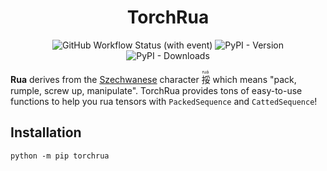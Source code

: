 <div align="center">

# TorchRua

![GitHub Workflow Status (with event)](https://img.shields.io/github/actions/workflow/status/speedcell4/torchrua/unit-tests.yml?cacheSeconds=0)
![PyPI - Version](https://img.shields.io/pypi/v/torchrua?label=pypi%20version&cacheSeconds=0)
![PyPI - Downloads](https://img.shields.io/pypi/dm/torchrua?cacheSeconds=0)

</div>

**Rua** derives from the [Szechwanese](https://en.wikipedia.org/wiki/Sichuanese_dialects) character <ruby>挼<rt>
ruá</rt></ruby> which means "pack, rumple, screw up, manipulate". TorchRua provides tons of easy-to-use functions to
help you rua tensors with `PackedSequence` and `CattedSequence`!

## Installation

`python -m pip torchrua`